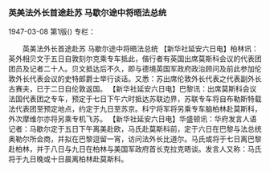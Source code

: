 ### 英美法外长首途赴苏  马歇尔途中将晤法总统

1947-03-08
第1版()
专栏：

　　英美法外长首途赴苏
    马歇尔途中将晤法总统
    【新华社延安六日电】柏林讯：英外相贝文于五日自敦刻尔克乘专车抵此，偕行者有英国出席莫斯科会议的代表团团员及记者二十人。贝文抵达后不久，即与德境英国军政府政治顾问及前此参加伦敦外长代表会议的史特郎爵士举行谈话。又悉：苏出席伦敦外长代表之代表副外长古赛夫，已于二日自伦敦返国。
    【新华社延安六日电】巴黎讯：出席莫斯科会议法国代表团之专车，预定于七日下午六时抵达苏联边界，苏联专车将自布勒斯特载法代表团至预定地点，约定于九日至苏京。科宁将军将另乘专车脑柏林赴莫斯科，外次摩维尔亦将另乘专机飞苏。
    【新华社延安六日电】华盛顿讯：华府发言人语记者：马歇尔定于五日下午离美赴欧，马氏赴莫斯科前，定于六日在巴黎与法总统奥勒尔所会商，并拟在巴黎逗留一宵，访问法外长比道尔。马氏或将于七日离巴黎赴柏林，并于八日与九日在柏林与美国军政府首长克拉克晤谈。发言人又称：马氏将于九日晚或十日晨离柏林赴莫斯科。
